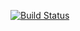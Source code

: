 
[![Build Status](https://travis-ci.org/tkuriyama/textutils.svg?branch=master)](https://travis-ci.org/tkuriyama/textutils)
